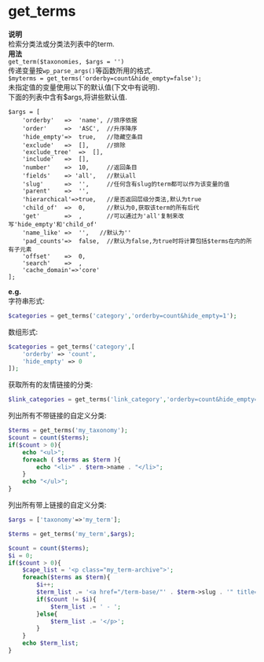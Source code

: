 # get_terms
**说明**  
检索分类法或分类法列表中的term.  
**用法**  
`get_term($taxonomies, $args = '')`  
传递变量按`wp_parse_args()`等函数所用的格式.  
`$myterms = get_terms('orderby=count&hide_empty=false');`  
未指定值的变量使用以下的默认值(下文中有说明).  
下面的列表中含有$args,将讲些默认值.  
```
$args = [
    'orderby'   =>  'name', //排序依据
    'order'     =>  'ASC',  //升序降序
    'hide_empty'=>  true,   //隐藏空条目
    'exclude'   =>  [],     //排除
    'exclude_tree'  =>  [],
    'include'   =>  [],
    'number'    =>  10,     //返回条目
    'fields'    => 'all',   //默认all
    'slug'      =>  '',     //任何含有slug的term都可以作为该变量的值
    'parent'    =>  '',
    'hierarchical'=>true,   //是否返回层级分类法,默认为true
    'child_of'  =>  0,      //默认为0,获取该term的所有后代
    'get'       =>  ,       //可以通过为'all'复制来改写'hide_empty'和'child_of'
    'name_like' =>  '',   //默认为''
    'pad_counts'=>  false,  //默认为false,为true时将计算包括$terms在内的所有子元素
    'offset'    =>  0,
    'search'    =>  ,
    'cache_domain'=>'core'
];
```
**e.g.**  
字符串形式:  
```php
$categories = get_terms('category','orderby=count&hide_empty=1');
```  
数组形式:  
```php
$categories = get_terms('category',[
    'orderby' => 'count',
    'hide_empty' => 0
]);
```
获取所有的友情链接的分类:  
```php
$link_categories = get_terms('link_category','orderby=count&hide_empty=0');
```
列出所有不带链接的自定义分类:  
```php
$terms = get_terms('my_taxonomy');
$count = count($terms);
if($count > 0){
    echo "<ul>";
    foreach ( $terms as $term ){
        echo "<li>" . $term->name . "</li>";
    }
    echo "</ul>";
}
```  
列出所有带上链接的自定义分类:  
```php
$args = ['taxonomy'=>'my_term'];

$terms = get_terms('my_term',$args);

$count = count($terms);
$i = 0;
if($count > 0){
    $cape_list = '<p class="my_term-archive">';
    foreach($terms as $term){
        $i++;
        $term_list .= '<a href="/term-base/"' . $term->slug . '" title="'. sprintf(__('View all post filed under %s', 'my_localization_domain'),$term->name). '">' . $term->name . '</a>';
        if($count != $i){
            $term_list .= ' - ';
        }else{
            $term_list .= '</p>';
        }
    }
    echo $term_list;
}
```
